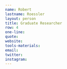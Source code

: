 ```yaml
---
name: Robert
lastname: Roessler
layout: person
title: Graduate Researcher
row: 4
one-line: 
quote: 
website:
tools-materials:
email:
twitter:
instagram:
---
```

